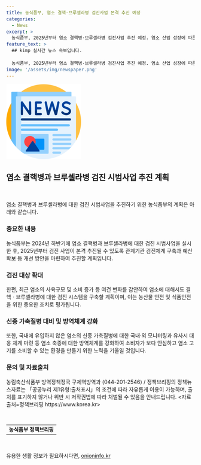 ```yaml
---
title: 농식품부, 염소 결핵·브루셀라병 검진사업 본격 추진 예정
categories:
  - News
excerpt: >
  농식품부, 2025년부터 염소 결핵병·브루셀라병 검진사업 추진 예정. 염소 산업 성장에 따른 전염병 예방 대책 마련으로 소비자 안전 확보.
feature_text: >
  ## kimp 실시간 뉴스 속보입니다.

  농식품부, 2025년부터 염소 결핵병·브루셀라병 검진사업 추진 예정. 염소 산업 성장에 따른 전염병 예방 대책 마련으로 소비자 안전 확보.
image: '/assets/img/newspaper.png'
---
```


<p><img src="/assets/img/newspaper.png" alt="kimplant 속보" /></p>

<h2 data-ke-size="size26">염소 결핵병과 브루셀라병 검진 시범사업 추진 계획</h2>

<p data-ke-size="size16">&nbsp;</p>

<p>염소 결핵병과 브루셀라병에 대한 검진 시범사업을 추진하기 위한 농식품부의 계획은 아래와 같습니다.</p>

<h3>중요한 내용</h3>

<p data-ke-size="size16">농식품부는 2024년 하반기에 염소 결핵병과 브루셀라병에 대한 검진 시범사업을 실시한 후, 2025년부터 검진 사업이 본격 추진될 수 있도록 관계기관 검진체계 구축과 예산 확보 등 개선 방안을 마련하여 추진할 계획입니다.</p>

<h3>검진 대상 확대</h3>

<p data-ke-size="size16">한편, 최근 염소의 사육규모 및 소비 증가 등 여건 변화를 감안하여 염소에 대해서도 결핵ㆍ브루셀라병에 대한 검진 시스템을 구축할 계획이며, 이는 농산물 안전 및 식품안전을 위한 중요한 조치로 평가됩니다.</p>

<h3>신종 가축질병 대비 및 방역체계 강화</h3>

<p data-ke-size="size16">또한, 국내에 유입하지 않은 염소의 신종 가축질병에 대한 국내·외 모니터링과 유사시 대응 체계 마련 등 염소 축종에 대한 방역체계를 강화하여 소비자가 보다 안심하고 염소 고기를 소비할 수 있는 환경을 만들기 위한 노력을 기울일 것입니다.</p>

<h3>문의 및 자료출처</h3>

<p data-ke-size="size16">농림축산식품부 방역정책정국 구제역방역과 (044-201-2546) / 정책브리핑의 정책뉴스자료는 「공공누리 제1유형:출처표시」의 조건에 따라 자유롭게 이용이 가능하며, 출처를 표기하지 않거나 위반 시 저작권법에 따라 처벌될 수 있음을 안내드립니다. <자료출처=정책브리핑 https://www.korea.kr></p>

<p data-ke-size="size16">&nbsp;</p>

<table>
    <tbody>
        <tr>
            <td style="text-align: center; height: 17px;"><b>농식품부 정책브리핑</b></td>
        </tr>
    </tbody>
</table>

<p data-ke-size="size16">&nbsp;</p>
유용한 생활 정보가 필요하시다면, <a href="https://onioninfo.kr" rel="dofollow">onioninfo.kr</a>


